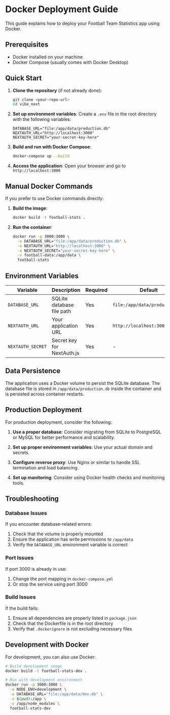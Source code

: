 # Docker Deployment Guide

This guide explains how to deploy your Football Team Statistics app using Docker.

## Prerequisites

- Docker installed on your machine
- Docker Compose (usually comes with Docker Desktop)

## Quick Start

1. **Clone the repository** (if not already done):
   ```bash
   git clone <your-repo-url>
   cd vibe_next
   ```

2. **Set up environment variables**:
   Create a `.env` file in the root directory with the following variables:
   ```env
   DATABASE_URL="file:/app/data/production.db"
   NEXTAUTH_URL="http://localhost:3000"
   NEXTAUTH_SECRET="your-secret-key-here"
   ```

3. **Build and run with Docker Compose**:
   ```bash
   docker-compose up --build
   ```

4. **Access the application**:
   Open your browser and go to `http://localhost:3000`

## Manual Docker Commands

If you prefer to use Docker commands directly:

1. **Build the image**:
   ```bash
   docker build -t football-stats .
   ```

2. **Run the container**:
   ```bash
   docker run -p 3000:3000 \
     -e DATABASE_URL="file:/app/data/production.db" \
     -e NEXTAUTH_URL="http://localhost:3000" \
     -e NEXTAUTH_SECRET="your-secret-key-here" \
     -v football-data:/app/data \
     football-stats
   ```

## Environment Variables

| Variable | Description | Required | Default |
|----------|-------------|----------|---------|
| `DATABASE_URL` | SQLite database file path | Yes | `file:/app/data/production.db` |
| `NEXTAUTH_URL` | Your application URL | Yes | `http://localhost:3000` |
| `NEXTAUTH_SECRET` | Secret key for NextAuth.js | Yes | - |

## Data Persistence

The application uses a Docker volume to persist the SQLite database. The database file is stored in `/app/data/production.db` inside the container and is persisted across container restarts.

## Production Deployment

For production deployment, consider the following:

1. **Use a proper database**: Consider migrating from SQLite to PostgreSQL or MySQL for better performance and scalability.

2. **Set up proper environment variables**: Use your actual domain and secrets.

3. **Configure reverse proxy**: Use Nginx or similar to handle SSL termination and load balancing.

4. **Set up monitoring**: Consider using Docker health checks and monitoring tools.

## Troubleshooting

### Database Issues
If you encounter database-related errors:
1. Check that the volume is properly mounted
2. Ensure the application has write permissions to `/app/data`
3. Verify the `DATABASE_URL` environment variable is correct

### Port Issues
If port 3000 is already in use:
1. Change the port mapping in `docker-compose.yml`
2. Or stop the service using port 3000

### Build Issues
If the build fails:
1. Ensure all dependencies are properly listed in `package.json`
2. Check that the Dockerfile is in the root directory
3. Verify that `.dockerignore` is not excluding necessary files

## Development with Docker

For development, you can also use Docker:

```bash
# Build development image
docker build -t football-stats-dev .

# Run with development environment
docker run -p 3000:3000 \
  -e NODE_ENV=development \
  -e DATABASE_URL="file:/app/data/dev.db" \
  -v $(pwd):/app \
  -v /app/node_modules \
  football-stats-dev
``` 